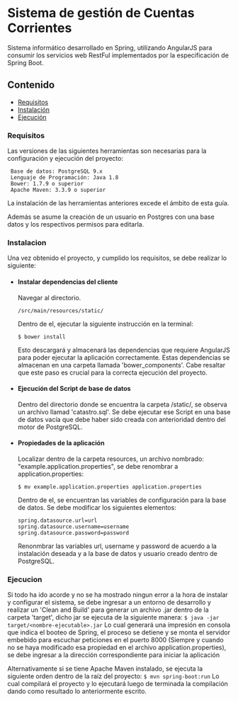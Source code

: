 # Sistema de gestión de Cuentas Corrientes
Sistema informático desarrollado en Spring, utilizando AngularJS para consumir los servicios web RestFul implementados por la especificación de Spring Boot.
## Contenido
 - [Requisitos](#requisitos)
 - [Instalación](#instalacion)
 - [Ejecución](#ejecucion)


### Requisitos
Las versiones de las siguientes herramientas son necesarias para la configuración y ejecución del proyecto:
```
 Base de datos: PostgreSQL 9.x 
 Lenguaje de Programación: Java 1.8
 Bower: 1.7.9 o superior
 Apache Maven: 3.3.9 o superior
```
La instalación de las herramientas anteriores excede el ámbito de esta guía.

Además se asume la creación de un usuario en Postgres con una base datos y los respectivos permisos para editarla.

### Instalacion
Una vez obtenido el proyecto, y cumplido los requisitos, se debe realizar lo siguiente:
- #### Instalar dependencias del cliente
    Navegar al directorio. 
    ```
    /src/main/resources/static/
    ```
    Dentro de el, ejecutar la siguiente instrucción en la terminal:
    ```
    $ bower install
    ```
    Esto descargará y almacenará las dependencias que requiere AngularJS para poder ejecutar la aplicación correctamente. Estas dependencias se almacenan en una carpeta llamada 'bower_components'. Cabe resaltar que este paso es crucial para la correcta ejecución del proyecto. 

- #### Ejecución del Script de base de datos
    Dentro del directorio donde se encuentra la carpeta /static/, se observa un archivo llamad 'catastro.sql'. Se debe ejecutar ese Script en una base de datos vacía que debe haber sido creada con anterioridad dentro del motor de PostgreSQL.
- #### Propiedades de la aplicación
    Localizar dentro de la carpeta resources, un archivo nombrado: "example.application.properties", se debe renombrar a application.properties:
    ```
    $ mv example.application.properties application.properties
    ```
    Dentro de el, se encuentran las variables de configuración para la base de datos. Se debe modificar los siguientes elementos:
    
    ```
    spring.datasource.url=url
    spring.datasource.username=username
    spring.datasource.password=password
    ```
    Renonmbrar las variables url, username y password de acuerdo a la instalación deseada y a la base de datos y usuario creado dentro de PostgreSQL.
    
### Ejecucion
Si todo ha ido acorde y no se ha mostrado ningun error a la hora de instalar y configurar el sistema, se debe ingresar a un entorno de desarrollo y realizar un 'Clean and Build' para generar un archivo .jar dentro de la carpeta 'target', dicho jar se ejecuta de la siguiente manera:
    ```
    $ java -jar target/<nombre-ejecutable>.jar
    ```
Lo cual generará una impresión en consola que indica el booteo de Spring, el proceso se detiene y se monta el servidor embebido para escuchar peticiones en el puerto 8000 (Siempre y cuando no se haya modificado esa propiedad en el archivo application.properties), se debe ingresar a la dirección correspondiente para iniciar la aplicación 

Alternativamente si se tiene Apache Maven instalado, se ejecuta la siguiente orden dentro de la raíz del proyecto:
    ```
    $ mvn spring-boot:run
    ```
Lo cual compilará el proyecto y lo ejecutará luego de terminada la compilación dando como resultado lo anteriormente escrito.

